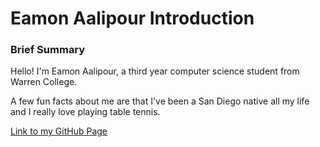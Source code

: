 # Eamon Aalipour Introduction

### Brief Summary

<p>

Hello! I'm Eamon Aalipour, a third year computer science student from Warren College. 

A few fun facts about me are that I've been a San Diego native all my life and I really love playing table tennis.

</p>

[Link to my GitHub Page](https://aalipoure34.github.io/Lab-1-Repo/)
